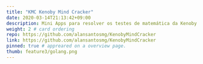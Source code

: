 ```yaml
---
title: "KMC Kenoby Mind Cracker"
date: 2020-03-14T21:13:42+09:00
description: Mini Apps para resolver os testes de matemática da Kenoby
weight: 2 # card ordering
repo: https://github.com/alansantosmg/KenobyMindCracker
link: https://github.com/alansantosmg/KenobyMindCracker
pinned: true # appreared on a overview page.
thumb: feature3/golang.png
---
```

